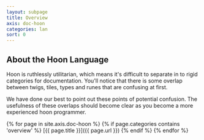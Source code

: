 ```yaml
---
layout: subpage
title: Overview
axis: doc-hoon
categories: lan
sort: 0
---
```


## About the Hoon Language

Hoon is ruthlessly utilitarian, which means it's difficult to separate in to rigid categories for documentation. You'll notice that there is some overlap between twigs, tiles, types and runes that are confusing at first. 

We have done our best to point out these points of potential confusion. The usefulness of these overlaps should become clear as you become a more experienced hoon programmer.

{% for page in site.axis.doc-hoon %}
{% if page.categories contains 'overview' %}
[{{ page.title }}]({{ page.url }})
{% endif %}
{% endfor %}